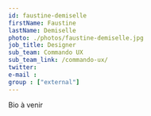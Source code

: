 ```yaml
---
id: faustine-demiselle
firstName: Faustine
lastName: Demiselle
photo: ./photos/faustine-demiselle.jpg
job_title: Designer
sub_team: Commando UX
sub_team_link: /commando-ux/
twitter:
e-mail :
group : ["external"]
---
```


Bio à venir
